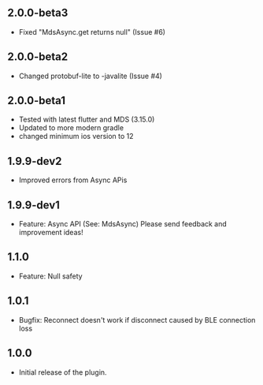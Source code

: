 ## 2.0.0-beta3

* Fixed "MdsAsync.get returns null" (Issue #6)

## 2.0.0-beta2

* Changed protobuf-lite to -javalite (Issue #4)

## 2.0.0-beta1

* Tested with latest flutter and MDS (3.15.0)
* Updated to more modern gradle
* changed minimum ios version to 12

## 1.9.9-dev2

* Improved errors from Async APis

## 1.9.9-dev1

* Feature: Async API (See: MdsAsync)  Please send feedback and improvement ideas!

## 1.1.0

* Feature: Null safety

## 1.0.1

* Bugfix: Reconnect doesn't work if disconnect caused by BLE connection loss

## 1.0.0

* Initial release of the plugin.
